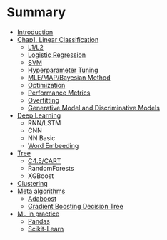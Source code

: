 # Summary

* [Introduction](README.md)
* [Chap1. Linear Classification](chapter1.md)
  * [L1/L2  ](chapter1/l1l2-norm.md)
  * [Logistic Regression](chapter1/logistic-regression.md)
  * [SVM](chapter1/svm.md)
  * [Hyperparameter Tuning](chapter1/hyperparameter-tuning.md)
  * [MLE/MAP/Bayesian Method](chapter1/mlemapbayesian-method.md)
  * [Optimization](chapter1/optimization.md)
  * [Performance Metrics](chapter1/performance-metrics.md)
  * [Overfitting](chapter1/overfitting.md)
  * [Generative Model and Discriminative Models](chapter1/generative-model-and-discriminative-models.md)
* [Deep Learning](deep-learning.md)
  * RNN/LSTM
  * CNN
  * NN Basic
  * [Word Embeeding](deep-learning/word-embeeding.md)
* [Tree](tree.md)
  * [C4.5/CART](tree/c45cart.md)
  * RandomForests
  * XGBoost
* [Clustering](clustering.md)
* [Meta algorithms](ensemble.md)
  * [Adaboost](ensemble/adaboost.md)
  * [Gradient Boosting Decision Tree](ensemble/gradient-boosting-decision-tree.md)
* [ML in practice](ml-in-practice.md)
  * [Pandas](ml-in-practice/pandas.md)
  * [Scikit-Learn](ml-in-practice/scikit-learn.md)

